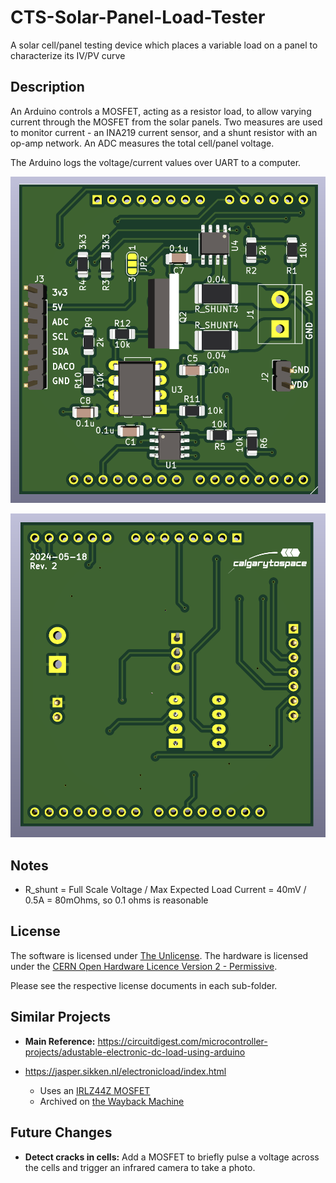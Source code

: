 # CTS-Solar-Panel-Load-Tester
A solar cell/panel testing device which places a variable load on a panel to characterize its IV/PV curve

## Description

An Arduino controls a MOSFET, acting as a resistor load, to allow varying current through the MOSFET from the solar panels. Two measures are used to monitor current - an INA219 current sensor, and a shunt resistor with an op-amp network. An ADC measures the total cell/panel voltage.

The Arduino logs the voltage/current values over UART to a computer.

![PCB Render (Front)](docs/PCB_Render_Front_1.png)

![PCB Render (Back)](docs/PCB_Render_Back_1.png)

## Notes

* R_shunt = Full Scale Voltage / Max Expected Load Current =  40mV / 0.5A = 80mOhms, so 0.1 ohms is reasonable

## License

The software is licensed under [The Unlicense](https://choosealicense.com/licenses/unlicense/). The hardware is licensed under the [CERN Open Hardware Licence Version 2 - Permissive](https://choosealicense.com/licenses/cern-ohl-p-2.0/).

Please see the respective license documents in each sub-folder.

## Similar Projects

* **Main Reference:** https://circuitdigest.com/microcontroller-projects/adustable-electronic-dc-load-using-arduino

* https://jasper.sikken.nl/electronicload/index.html
    * Uses an [IRLZ44Z MOSFET](https://www.infineon.com/dgdl/irlz44zpbf.pdf?fileId=5546d462533600a4015356722836272a)
    * Archived on [the Wayback Machine](https://web.archive.org/web/20240229184606/https://jasper.sikken.nl/electronicload/index.html)
    
## Future Changes

* **Detect cracks in cells:** Add a MOSFET to briefly pulse a voltage across the cells and trigger an infrared camera to take a photo.
